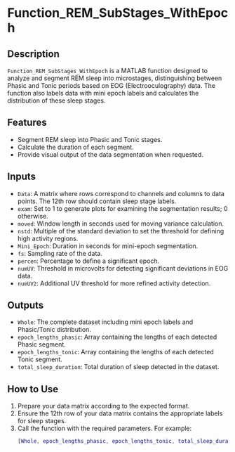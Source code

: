 # Function_REM_SubStages_WithEpoch

## Description
`Function_REM_SubStages_WithEpoch` is a MATLAB function designed to analyze and segment REM sleep into microstages, distinguishing between Phasic and Tonic periods based on EOG (Electrooculography) data. The function also labels data with mini epoch labels and calculates the distribution of these sleep stages.

## Features
- Segment REM sleep into Phasic and Tonic stages.
- Calculate the duration of each segment.
- Provide visual output of the data segmentation when requested.

## Inputs
- `Data`: A matrix where rows correspond to channels and columns to data points. The 12th row should contain sleep stage labels.
- `exam`: Set to 1 to generate plots for examining the segmentation results; 0 otherwise.
- `moved`: Window length in seconds used for moving variance calculation.
- `nstd`: Multiple of the standard deviation to set the threshold for defining high activity regions.
- `Mini_Epoch`: Duration in seconds for mini-epoch segmentation.
- `fs`: Sampling rate of the data.
- `percen`: Percentage to define a significant epoch.
- `numUV`: Threshold in microvolts for detecting significant deviations in EOG data.
- `numUV2`: Additional UV threshold for more refined activity detection.

## Outputs
- `Whole`: The complete dataset including mini epoch labels and Phasic/Tonic distribution.
- `epoch_lengths_phasic`: Array containing the lengths of each detected Phasic segment.
- `epoch_lengths_tonic`: Array containing the lengths of each detected Tonic segment.
- `total_sleep_duration`: Total duration of sleep detected in the dataset.

## How to Use
1. Prepare your data matrix according to the expected format.
2. Ensure the 12th row of your data matrix contains the appropriate labels for sleep stages.
3. Call the function with the required parameters. For example:
   ```matlab
   [Whole, epoch_lengths_phasic, epoch_lengths_tonic, total_sleep_duration] = Function_REM_SubStages_WithEpoch(Data, 1, 10, 3, 2, 256, 0.5, 50, 75);
